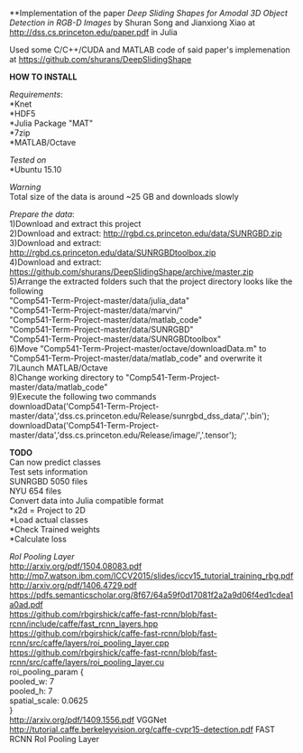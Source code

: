 **Implementation of the paper *Deep Sliding Shapes for Amodal 3D Object Detection in RGB-D Images* by Shuran Song and Jianxiong Xiao at http://dss.cs.princeton.edu/paper.pdf in Julia  

Used some C/C++/CUDA and MATLAB code of said paper's implemenation at https://github.com/shurans/DeepSlidingShape  

**HOW TO INSTALL**  

*Requirements*:  
*Knet  
*HDF5  
*Julia Package "MAT"  
*7zip  
*MATLAB/Octave  

*Tested on*  
*Ubuntu 15.10  

*Warning*  
Total size of the data is around ~25 GB and downloads slowly  

*Prepare the data*:  
1)Download and extract this project  
2)Download and extract: http://rgbd.cs.princeton.edu/data/SUNRGBD.zip  
3)Download and extract: http://rgbd.cs.princeton.edu/data/SUNRGBDtoolbox.zip  
4)Download and extract: https://github.com/shurans/DeepSlidingShape/archive/master.zip  
5)Arrange the extracted folders such that the project directory looks like the following  
"Comp541-Term-Project-master/data/julia_data"  
"Comp541-Term-Project-master/data/marvin/"  
"Comp541-Term-Project-master/data/matlab_code"  
"Comp541-Term-Project-master/data/SUNRGBD"  
"Comp541-Term-Project-master/data/SUNRGBDtoolbox"  
6)Move "Comp541-Term-Project-master/octave/downloadData.m" to "Comp541-Term-Project-master/data/matlab_code" and overwrite it  
7)Launch MATLAB/Octave  
8)Change working directory to "Comp541-Term-Project-master/data/matlab_code"  
9)Execute the following two commands  
downloadData('Comp541-Term-Project-master/data','dss.cs.princeton.edu/Release/sunrgbd_dss_data/','.bin');  
downloadData('Comp541-Term-Project-master/data','dss.cs.princeton.edu/Release/image/','.tensor');  

**TODO**  
Can now predict classes  
Test sets information  
SUNRGBD 5050 files  
NYU	654  files  
Convert data into Julia compatible format  
*x2d = Project to 2D  
*Load actual classes  
*Check Trained weights  
*Calculate loss  


*RoI Pooling Layer*  
http://arxiv.org/pdf/1504.08083.pdf  
http://mp7.watson.ibm.com/ICCV2015/slides/iccv15_tutorial_training_rbg.pdf  
http://arxiv.org/pdf/1406.4729.pdf  
https://pdfs.semanticscholar.org/8f67/64a59f0d17081f2a2a9d06f4ed1cdea1a0ad.pdf  
https://github.com/rbgirshick/caffe-fast-rcnn/blob/fast-rcnn/include/caffe/fast_rcnn_layers.hpp  
https://github.com/rbgirshick/caffe-fast-rcnn/blob/fast-rcnn/src/caffe/layers/roi_pooling_layer.cpp  
https://github.com/rbgirshick/caffe-fast-rcnn/blob/fast-rcnn/src/caffe/layers/roi_pooling_layer.cu  
roi_pooling_param {  
    pooled_w: 7  
    pooled_h: 7  
    spatial_scale: 0.0625  
  }  
http://arxiv.org/pdf/1409.1556.pdf VGGNet  
http://tutorial.caffe.berkeleyvision.org/caffe-cvpr15-detection.pdf FAST RCNN RoI Pooling Layer  
